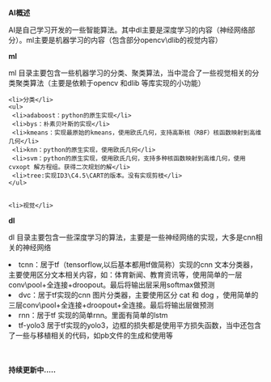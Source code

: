 
   <strong>AI概述</strong>
   <p> AI是自己学习开发的一些智能算法。其中dl主要是深度学习的内容（神经网络部分）。ml主要是机器学习的内容（包含部分opencv\dlib的视觉内容）
 
   </p>
   
   <p>
   <strong>ml</strong>
   <p> ml 目录主要包含一些机器学习的分类、聚类算法，当中混合了一些视觉相关的分类聚类算法（主要是依赖于opencv 和dlib 等库实现的小功能）
 
     
    <li>分类</li>
    <ul>
     <li>adaboost：python的原生实现</li>
     <li>bys：朴素贝叶斯的实现</li>
     <li>kmeans：实现最原始的kmeans，使用欧氏几何，支持高斯核（RBF）核函数映射到高维几何</li>
     <li>knn：python的原生实现，使用欧氏几何</li>
     <li>svm：python的原生实现，使用欧氏几何，支持多种核函数映射到高维几何，使用 cvxopt 解方程组。获得二次规划的解</li>
     <li>tree:实现ID3\C4.5\CART的版本。没有实现剪枝</li>
    </ul>
 
    
    <li>视觉</li>
    
    
  
   <p>
   
    
   <strong>dl </strong>
   <p> dl 目录主要包含一些深度学习的算法，主要是一些神经网络的实现，大多是cnn相关的神经网络
 
   <li>tcnn：居于tf（tensorflow,以后基本都用tf做简称）实现的cnn 文本分类器，主要使用区分文本相关内容，如：体育新闻、教育资讯等，使用简单的一层conv\pool+全连接+droopout。最后将输出层采用softmax做预测 </li>
   <li>dvc：居于tf实现的cnn 图片分类器，主要使用区分 cat 和 dog ，使用简单的三层conv\pool+全连接+droopout+全连接。最后将输出层做预测 </li>
   <li>rnn：居于tf 实现的简单rnn。里面有简单的lstm</li>
   <li>tf-yolo3 居于tf实现的yolo3，边框的损失都是使用平方损失函数，当中还包含了一些与移植相关的代码，如pb文件的生成和使用等</li>
   <br/><br/>
   
  
   <strong>持续更新中.....</strong>

